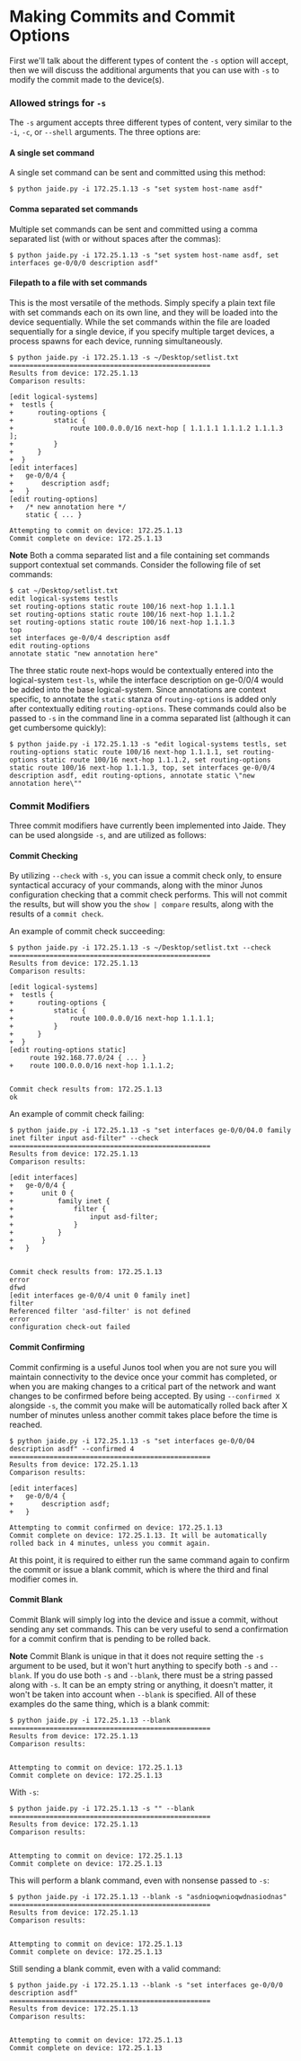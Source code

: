 Making Commits and Commit Options
=================================

First we'll talk about the different types of content the `-s` option will accept, then we will discuss the additional arguments that you can use with `-s` to modify the commit made to the device(s).  

### Allowed strings for `-s`

The `-s` argument accepts three different types of content, very similar to the `-i`, `-c`, or `--shell` arguments. The three options are:

#### A single set command

A single set command can be sent and committed using this method:

	$ python jaide.py -i 172.25.1.13 -s "set system host-name asdf"

#### Comma separated set commands

Multiple set commands can be sent and committed using a comma separated list (with or without spaces after the commas):

	$ python jaide.py -i 172.25.1.13 -s "set system host-name asdf, set interfaces ge-0/0/0 description asdf"

#### Filepath to a file with set commands

This is the most versatile of the methods. Simply specify a plain text file with set commands each on its own line, and they will be loaded into the device sequentially. While the set commands within the file are loaded sequentially for a single device, if you specify multiple target devices, a process spawns for each device, running simultaneously.  

	$ python jaide.py -i 172.25.1.13 -s ~/Desktop/setlist.txt 
	==================================================
	Results from device: 172.25.1.13
	Comparison results:

	[edit logical-systems]
	+  testls {
	+      routing-options {
	+          static {
	+              route 100.0.0.0/16 next-hop [ 1.1.1.1 1.1.1.2 1.1.1.3 ];
	+          }
	+      }
	+  }
	[edit interfaces]
	+   ge-0/0/4 {
	+       description asdf;
	+   }
	[edit routing-options]
	+   /* new annotation here */
	    static { ... }

	Attempting to commit on device: 172.25.1.13
	Commit complete on device: 172.25.1.13

**Note** Both a comma separated list and a file containing set commands support contextual set commands. Consider the following file of set commands: 

	$ cat ~/Desktop/setlist.txt 
	edit logical-systems testls 
	set routing-options static route 100/16 next-hop 1.1.1.1 
	set routing-options static route 100/16 next-hop 1.1.1.2
	set routing-options static route 100/16 next-hop 1.1.1.3
	top
	set interfaces ge-0/0/4 description asdf
	edit routing-options
	annotate static "new annotation here"

The three static route next-hops would be contextually entered into the logical-system `test-ls`, while the interface description on ge-0/0/4 would be added into the base logical-system. Since annotations are context specific, to annotate the `static` stanza of `routing-options` is added only after contextually editing `routing-options`. These commands could also be passed to `-s` in the command line in a comma separated list (although it can get cumbersome quickly):

	$ python jaide.py -i 172.25.1.13 -s "edit logical-systems testls, set routing-options static route 100/16 next-hop 1.1.1.1, set routing-options static route 100/16 next-hop 1.1.1.2, set routing-options static route 100/16 next-hop 1.1.1.3, top, set interfaces ge-0/0/4 description asdf, edit routing-options, annotate static \"new annotation here\""

### Commit Modifiers

Three commit modifiers have currently been implemented into Jaide. They can be used alongside `-s`, and are utilized as follows:

#### Commit Checking

By utilizing `--check` with `-s`, you can issue a commit check only, to ensure syntactical accuracy of your commands, along with the minor Junos configuration checking that a commit check performs. This will not commit the results, but will show you the `show | compare` results, along with the results of a `commit check`. 

An example of commit check succeeding:

	$ python jaide.py -i 172.25.1.13 -s ~/Desktop/setlist.txt --check
	==================================================
	Results from device: 172.25.1.13
	Comparison results:

	[edit logical-systems]
	+  testls {
	+      routing-options {
	+          static {
	+              route 100.0.0.0/16 next-hop 1.1.1.1;
	+          }
	+      }
	+  }
	[edit routing-options static]
	     route 192.168.77.0/24 { ... }
	+    route 100.0.0.0/16 next-hop 1.1.1.2;


	Commit check results from: 172.25.1.13
	ok

An example of commit check failing:

	$ python jaide.py -i 172.25.1.13 -s "set interfaces ge-0/0/04.0 family inet filter input asd-filter" --check
	==================================================
	Results from device: 172.25.1.13
	Comparison results:

	[edit interfaces]
	+   ge-0/0/4 {
	+       unit 0 {
	+           family inet {
	+               filter {
	+                   input asd-filter;
	+               }
	+           }
	+       }
	+   }


	Commit check results from: 172.25.1.13
	error
	dfwd
	[edit interfaces ge-0/0/4 unit 0 family inet]
	filter
	Referenced filter 'asd-filter' is not defined
	error
	configuration check-out failed

#### Commit Confirming

Commit confirming is a useful Junos tool when you are not sure you will maintain connectivity to the device once your commit has completed, or when you are making changes to a critical part of the network and want changes to be confirmed before being accepted. By using `--confirmed X` alongside `-s`, the commit you make will be automatically rolled back after X number of minutes unless another commit takes place before the time is reached. 

	$ python jaide.py -i 172.25.1.13 -s "set interfaces ge-0/0/04 description asdf" --confirmed 4
	==================================================
	Results from device: 172.25.1.13
	Comparison results:

	[edit interfaces]
	+   ge-0/0/4 {
	+       description asdf;
	+   }

	Attempting to commit confirmed on device: 172.25.1.13
	Commit complete on device: 172.25.1.13. It will be automatically rolled back in 4 minutes, unless you commit again.

At this point, it is required to either run the same command again to confirm the commit or issue a blank commit, which is where the third and final modifier comes in.

#### Commit Blank

Commit Blank will simply log into the device and issue a commit, without sending any set commands. This can be very useful to send a confirmation for a commit confirm that is pending to be rolled back.  

**Note** Commit Blank is unique in that it does not require setting the `-s` argument to be used, but it won't hurt anything to specify both `-s` and `--blank`. If you do use both `-s` and `--blank`, there must be a string passed along with `-s`. It can be an empty string or anything, it doesn't matter, it won't be taken into account when `--blank` is specified. All of these examples do the same thing, which is a blank commit:

	$ python jaide.py -i 172.25.1.13 --blank
	==================================================
	Results from device: 172.25.1.13
	Comparison results:


	Attempting to commit on device: 172.25.1.13
	Commit complete on device: 172.25.1.13

With `-s`:

	$ python jaide.py -i 172.25.1.13 -s "" --blank
	==================================================
	Results from device: 172.25.1.13
	Comparison results:


	Attempting to commit on device: 172.25.1.13
	Commit complete on device: 172.25.1.13

This will perform a blank command, even with nonsense passed to `-s`:

	$ python jaide.py -i 172.25.1.13 --blank -s "asdnioqwnioqwdnasiodnas"
	==================================================
	Results from device: 172.25.1.13
	Comparison results:


	Attempting to commit on device: 172.25.1.13
	Commit complete on device: 172.25.1.13

Still sending a blank commit, even with a valid command:

	$ python jaide.py -i 172.25.1.13 --blank -s "set interfaces ge-0/0/0 description asdf"
	==================================================
	Results from device: 172.25.1.13
	Comparison results:


	Attempting to commit on device: 172.25.1.13
	Commit complete on device: 172.25.1.13